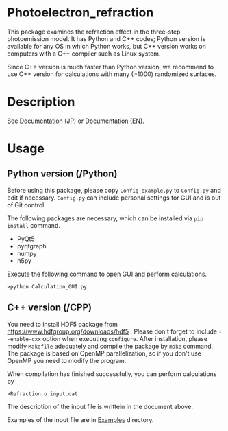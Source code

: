 # Photoelectron_refraction
This package examines the refraction effect in the three-step photoemission model.
It has Python and C++ codes; Python version is available for any OS in which Python works, but C++ version works on computers with a C++ compiler such as Linux system.

Since C++ version is much faster than Python version, we recommend to use C++ version for calculations with many (>1000) randomized surfaces.

# Description
See [Documentation (JP)](https://github.com/Hiroaki-Tanaka-0606/Photoelectron_refraction/blob/main/Docs/Documentation_jp.pdf) or [Documentation (EN)](https://github.com/Hiroaki-Tanaka-0606/Photoelectron_refraction/blob/main/Docs/Documentation_en.pdf).

# Usage

## Python version (/Python)
Before using this package, please copy ```Config_example.py``` to ```Config.py``` and edit if necessary.
```Config.py``` can include personal settings for GUI and is out of Git control.

The following packages are necessary, which can be installed via ```pip install``` command.
- PyQt5
- pyqtgraph
- numpy
- h5py

Execute the following command to open GUI and perform calculations.
```
>python Calculation_GUI.py
```

## C++ version (/CPP)
You need to install HDF5 package from https://www.hdfgroup.org/downloads/hdf5 .
Please don't forget to include ```--enable-cxx``` option when executing ```configure```.
After installation, please modify ```Makefile``` adequately and compile the package by ```make``` command.
The package is based on OpenMP parallelization, so if you don't use OpenMP you need to modify the program.

When compilation has finished successfully, you can perform calculations by
```
>Refraction.o input.dat
```
The description of the input file is writtein in the document above.

Examples of the input file are in [Examples](https://github.com/Hiroaki-Tanaka-0606/Photoelectron_refraction/tree/main/Examples) directory.

